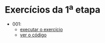 # Exercícios da 1<sup>a</sup> etapa
* 001: 
   - [executar o exercício](https://eteot.github.io/exercicios-javascript-2024/exercicios/etapa1/001)
   - [ver o código](https://github.com/eteot/exercicios-javascript-2024/tree/main/exercicios/etapa1/001)